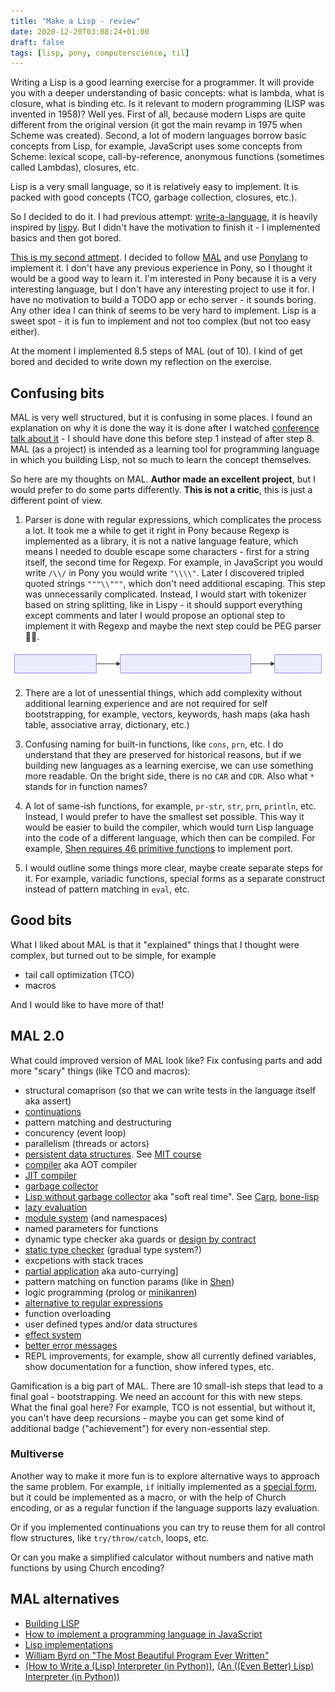 ```yaml
---
title: "Make a Lisp - review"
date: 2020-12-20T03:08:24+01:00
draft: false
tags: [lisp, pony, computerscience, til]
---
```


Writing a Lisp is a good learning exercise for a programmer. It will provide you with a deeper understanding of basic concepts: what is lambda, what is closure, what is binding etc. Is it relevant to modern programming (LISP was invented in 1958)? Well yes. First of all, because modern Lisps are quite different from the original version (it got the main revamp in 1975 when Scheme was created). Second, a lot of modern languages borrow basic concepts from Lisp, for example, JavaScript uses some concepts from Scheme: lexical scope, call-by-reference, anonymous functions (sometimes called Lambdas), closures, etc.

Lisp is a very small language, so it is relatively easy to implement. It is packed with good concepts (TCO, garbage collection, closures, etc.).

So I decided to do it. I had previous attempt: [write-a-language](https://github.com/stereobooster/write-a-language), it is heavily inspired by [lispy](http://www.norvig.com/lispy.html). But I didn't have the motivation to finish it - I implemented basics and then got bored.

[This is my second attmept](https://github.com/stereobooster/pony-lisp). I decided to follow [MAL](https://github.com/kanaka/mal) and use [Ponylang](https://www.ponylang.io/) to implement it. I don't have any previous experience in Pony, so I thought it would be a good way to learn it. I'm interested in Pony because it is a very interesting language, but I don't have any interesting project to use it for. I have no motivation to build a TODO app or echo server - it sounds boring. Any other idea I can think of seems to be very hard to implement. Lisp is a sweet spot - it is fun to implement and not too complex (but not too easy either).

At the moment I implemented 8.5 steps of MAL (out of 10). I kind of get bored and decided to write down my reflection on the exercise.

## Confusing bits

MAL is very well structured, but it is confusing in some places. I found an explanation on why it is done the way it is done after I watched [conference talk about it](https://www.youtube.com/watch?v=lgyOAiRtZGw) - I should have done this before step 1 instead of after step 8. MAL (as a project) is intended as a learning tool for programming language in which you building Lisp, not so much to learn the concept themselves.

So here are my thoughts on MAL. **Author made an excellent project**, but I would prefer to do some parts differently. **This is not a critic**, this is just a different point of view.

1. Parser is done with regular expressions, which complicates the process a lot. It took me a while to get it right in Pony because Regexp is implemented as a library, it is not a native language feature, which means I needed to double escape some characters - first for a string itself, the second time for Regexp. For example, in JavaScript you would write `/\\/` in Pony you would write `"\\\\"`. Later I discovered tripled quoted strings `"""\\"""`, which don't need additional escaping. This step was unnecessarily complicated. Instead, I would start with tokenizer based on string splitting, like in Lispy - it should support everything except comments and later I would propose an optional step to implement it with Regexp and maybe the next step could be PEG parser 🤷‍♀️.

![](./0.svg)

2. There are a lot of unessential things, which add complexity without additional learning experience and are not required for self bootstrapping, for example, vectors, keywords, hash maps (aka hash table, associative array, dictionary, etc.)

3. Confusing naming for built-in functions, like `cons`, `prn`, etc. I do understand that they are preserved for historical reasons, but if we building new languages as a learning exercise, we can use something more readable. On the bright side, there is no `CAR` and `CDR`. Also what `*` stands for in function names?

4. A lot of same-ish functions, for example, `pr-str`, `str`, `prn`, `println`, etc. Instead, I would prefer to have the smallest set possible. This way it would be easier to build the compiler, which would turn Lisp language into the code of a different language, which then can be compiled. For example, [Shen requires 46 primitive functions](https://github.com/Shen-Language/shen-sources/blob/master/doc/porting.md#setting-up-the-primitive-instruction-set) to implement port.

5. I would outline some things more clear, maybe create separate steps for it. For example, variadic functions, special forms as a separate construct instead of pattern matching in `eval`, etc.

## Good bits

What I liked about MAL is that it "explained" things that I thought were complex, but turned out to be simple, for example

- tail call optimization (TCO)
- macros

And I would like to have more of that!

## MAL 2.0

What could improved version of MAL look like? Fix confusing parts and add more "scary" things (like TCO and macros):

- structural comaprison (so that we can write tests in the language itself aka assert)
- [continuations](https://stackoverflow.com/questions/6512/how-to-implement-continuations)
- pattern matching and destructuring
- concurency (event loop)
- parallelism (threads or actors)
- [persistent data structures](https://common-lisp.net/project/funds/funds.pdf). See [MIT course](https://ocw.mit.edu/courses/electrical-engineering-and-computer-science/6-851-advanced-data-structures-spring-2012/lecture-videos/session-1-persistent-data-structures/)
- [compiler](https://bernsteinbear.com/blog/compiling-a-lisp-0/) aka AOT compiler
- [JIT compiler](https://www.youtube.com/watch?v=1AjhFZVfB9c)
- [garbage collector](https://stackoverflow.com/questions/6866531/how-to-implement-a-garbage-collector)
- [Lisp without garbage collector](https://stackoverflow.com/questions/18249337/lisp-without-a-garbage-collector-for-low-level-programming) aka "soft real time". See [Carp](https://github.com/carp-lang/Carp), [bone-lisp](https://github.com/wolfgangj/bone-lisp)
- [lazy evaluation](https://common-lisp.net/project/clazy/)
- [module system](https://www.stephendiehl.com/posts/exotic01.html) (and namespaces)
- named parameters for functions
- dynamic type checker aka guards or [design by contract](https://www.eiffel.com/values/design-by-contract/introduction/)
- [static type checker](https://alhassy.github.io/TypedLisp.html
) (gradual type system?)
- excpetions with stack traces
- [partial application](https://m-language.readthedocs.io/en/latest/tutorial/functions.html#currying) aka auto-currying]
- pattern matching on function params (like in [Shen](https://www.youtube.com/watch?v=lMcRBdSdO_U))
- logic programming (prolog or [minikanren](http://minikanren.org/))
- [alternative to regular expressions](https://youtu.be/MkTiYDrb0zg)
- function overloading
- user defined types and/or data structures
- [effect system](https://www.stephendiehl.com/posts/exotic03.html)
- [better error messages](https://github.com/elm/error-message-catalog)
- REPL improvements, for example, show all currently defined variables, show documentation for a function, show infered types, etc.

Gamification is a big part of MAL. There are 10 small-ish steps that lead to a final goal - bootstrapping. We need an account for this with new steps. What the final goal here? For example, TCO is not essential, but without it, you can't have deep recursions - maybe you can get some kind of additional badge ("achievement") for every non-essential step.

### Multiverse

Another way to make it more fun is to explore alternative ways to approach the same problem. For example, `if` initially implemented as a [special form](http://www.lispworks.com/documentation/HyperSpec/Body/03_ababa.htm), but it could be implemented as a macro, or with the help of Church encoding, or as a regular function if the language supports lazy evaluation.

Or if you implemented continuations you can try to reuse them for all control flow structures, like `try/throw/catch`, loops, etc.

Or can you make a simplified calculator without numbers and native math functions by using Church encoding?

## MAL alternatives

- [Building LISP](https://www.lwh.jp/lisp/)
- [How to implement a programming language in JavaScript](http://lisperator.net/pltut/dream)
- [Lisp implementations](https://bernsteinbear.com/blog/lisp/)
- [William Byrd on "The Most Beautiful Program Ever Written"](https://youtu.be/OyfBQmvr2Hc)
- [(How to Write a (Lisp) Interpreter (in Python))](http://www.norvig.com/lispy.html), [(An ((Even Better) Lisp) Interpreter (in Python))](http://norvig.com/lispy2.html)
